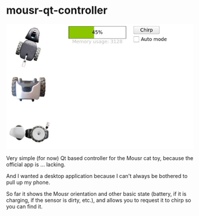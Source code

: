 mousr-qt-controller
===================

![screenshot](/screenshot.jpg)

Very simple (for now) Qt based controller for the Mousr cat toy, because the
official app is ... lacking.

And I wanted a desktop application because I can't always be bothered to pull
up my phone.

So far it shows the Mousr orientation and other basic state (battery, if it is
charging, if the sensor is dirty, etc.), and allows you to request it to chirp
so you can find it.
